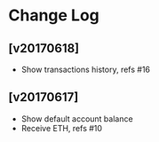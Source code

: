 # Change Log

## [v20170618]

  - Show transactions history, refs #16

## [v20170617]

  - Show default account balance
  - Receive ETH, refs #10

